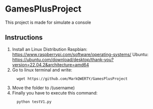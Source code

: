 # GamesPlusProject
This project is made for simulate a console
## Instructions
1. Install an Linux Distribution
   Raspbian: https://www.raspberrypi.com/software/operating-systems/
   Ubuntu: https://ubuntu.com/download/desktop/thank-you?version=22.04.2&architecture=amd64
2. Go to linux terminal and write:
   ```
     wget https://github.com/MarkQWERTY/GamesPlusProject
   ```
3. Move the folder to /(username)
4. Finally you have to execute this command:
   ```
     python testV1.py
   ```



